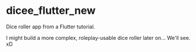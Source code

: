 # dicee_flutter_new

Dice roller app from a Flutter tutorial.

I might build a more complex, roleplay-usable dice roller later on... We'll see. xD
